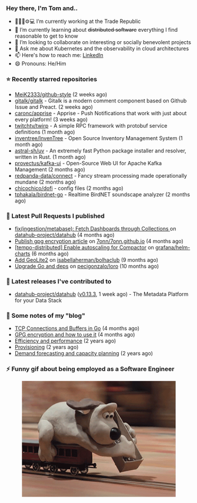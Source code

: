 ### Hey there, I'm Tom and..

- 🔭👨‍💻⚙💻 I’m currently working at the Trade Republic
- 🌱 I’m currently learning about ~~distributed software~~ everything I find reasonable to get to know
- 👯 I’m looking to collaborate on interesting or socially benevolent projects
- 💬 Ask me about Kubernetes and the observability in cloud architectures
- 📫 Here's how to reach me: [LinkedIn](https://www.linkedin.com/in/7onn)
- 😄 Pronouns: He/Him

### ⭐ Recently starred repositories

- [MeiK2333/github-style](https://github.com/MeiK2333/github-style) (2 weeks ago)
- [gitalk/gitalk](https://github.com/gitalk/gitalk) - Gitalk is a modern comment component based on Github Issue and Preact. (2 weeks ago)
- [caronc/apprise](https://github.com/caronc/apprise) - Apprise - Push Notifications that work with just about every platform! (3 weeks ago)
- [twitchtv/twirp](https://github.com/twitchtv/twirp) - A simple RPC framework with protobuf service definitions (1 month ago)
- [inventree/InvenTree](https://github.com/inventree/InvenTree) - Open Source Inventory Management System (1 month ago)
- [astral-sh/uv](https://github.com/astral-sh/uv) - An extremely fast Python package installer and resolver, written in Rust. (1 month ago)
- [provectus/kafka-ui](https://github.com/provectus/kafka-ui) - Open-Source Web UI for Apache Kafka Management (2 months ago)
- [redpanda-data/connect](https://github.com/redpanda-data/connect) - Fancy stream processing made operationally mundane (2 months ago)
- [chicochico/dofi](https://github.com/chicochico/dofi) - config files (2 months ago)
- [tphakala/birdnet-go](https://github.com/tphakala/birdnet-go) - Realtime BirdNET soundscape analyzer (2 months ago)

### 🔨 Latest Pull Requests I published

- [fix(ingestion/metabase): Fetch Dashboards through Collections ](https://github.com/datahub-project/datahub/pull/9631) on [datahub-project/datahub](https://github.com/datahub-project/datahub) (4 months ago)
- [Publish gpg encryption article](https://github.com/7onn/7onn.github.io/pull/1) on [7onn/7onn.github.io](https://github.com/7onn/7onn.github.io) (4 months ago)
- [[tempo-distributed] Enable autoscaling for Compactor](https://github.com/grafana/helm-charts/pull/2817) on [grafana/helm-charts](https://github.com/grafana/helm-charts) (6 months ago)
- [Add GeoLite2](https://github.com/isabellaherman/bolhaclub/pull/3) on [isabellaherman/bolhaclub](https://github.com/isabellaherman/bolhaclub) (9 months ago)
- [Upgrade Go and deps](https://github.com/pecigonzalo/loro/pull/92) on [pecigonzalo/loro](https://github.com/pecigonzalo/loro) (10 months ago)

### 🔭 Latest releases I've contributed to

- [datahub-project/datahub](https://github.com/datahub-project/datahub) ([v0.13.3](https://github.com/datahub-project/datahub/releases/tag/v0.13.3), 1 week ago) - The Metadata Platform for your Data Stack

### 📝 Some notes of my "blog"

- [TCP Connections and Buffers in Go](https://www.7onn.dev/post/tcp-connections-and-buffers-in-go/) (4 months ago)
- [GPG encryption and how to use it](https://www.7onn.dev/post/gpg-encryption/) (4 months ago)
- [Efficiency and performance](https://www.7onn.dev/post/efficiency-and-performance/) (2 years ago)
- [Provisioning](https://www.7onn.dev/post/provisioning/) (2 years ago)
- [Demand forecasting and capacity planning](https://www.7onn.dev/post/demand-forecasting-and-capacity-planning/) (2 years ago)

### ⚡ Funny gif about being employed as a Software Engineer
<p align="center">
  <img alt="building the path" src="./giphy.gif" />
</p>
